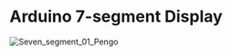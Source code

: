 # Arduino 7-segment Display


![Seven_segment_01_Pengo](https://user-images.githubusercontent.com/114015/202555754-38cc5611-be0f-4105-9d9d-7a9c5b769ac5.jpg)
